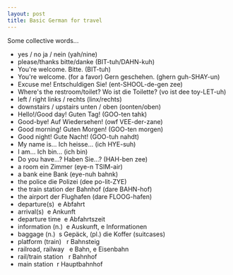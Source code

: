 ```yaml
---
layout: post
title: Basic German for travel
---
```


Some collective words...

- yes / no ja / nein (yah/nine)
- please/thanks bitte/danke (BIT-tuh/DAHN-kuh)
- You're welcome. Bitte. (BIT-tuh)
- You're welcome. (for a favor) Gern geschehen. (ghern guh-SHAY-un)
- Excuse me! Entschuldigen Sie! (ent-SHOOL-de-gen zee)
- Where's the restroom/toilet? Wo ist die Toilette? (vo ist dee toy-LET-uh)
- left / right links / rechts (linx/rechts)
- downstairs / upstairs unten / oben (oonten/oben)
- Hello!/Good day! Guten Tag! (GOO-ten tahk)
- Good-bye! Auf Wiedersehen! (owf VEE-der-zane)
- Good morning! Guten Morgen! (GOO-ten morgen)
- Good night! Gute Nacht! (GOO-tuh nahdt)
- My name is... Ich heisse... (ich HYE-suh)
- I am... Ich bin... (ich bin)
- Do you have...? Haben Sie...? (HAH-ben zee)
- a room ein Zimmer (eye-n TSIM-air)
- a bank eine Bank (eye-nuh bahnk)
- the police die Polizei (dee po-lit-ZYE)
- the train station der Bahnhof (dare BAHN-hof)
- the airport der Flughafen (dare FLOOG-hafen)
- departure(s)  e Abfahrt
- arrival(s)  e Ankunft
- departure time  e Abfahrtszeit
- information (n.)  e Auskunft, e Informationen
- baggage (n.)  s Gepäck, (pl.) die Koffer (suitcases)
- platform (train)   r Bahnsteig
- railroad, railway   e Bahn, e Eisenbahn
- rail/train station   r Bahnhof
- main station  r Hauptbahnhof
